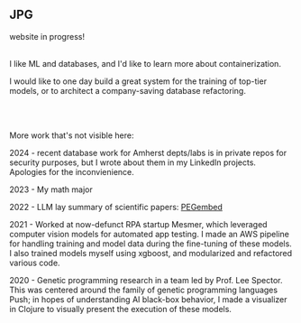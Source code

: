 ## JPG
website in progress!
<br><br>


I like ML and databases, and I'd like to learn more about containerization.

I would like to one day build a great system for the training of top-tier models, or to architect a company-saving database refactoring.



<br><br>

More work that's not visible here:

2024 - recent database work for Amherst depts/labs is in private repos for security purposes, but I wrote about them in my LinkedIn projects. Apologies for the inconvienience.

2023 - My math major

2022 - LLM lay summary of scientific papers: [PEGembed](https://huggingface.co/jordypg/PEGembed)

2021 - Worked at now-defunct RPA startup Mesmer, which leveraged computer vision models for automated app testing. I made an AWS pipeline for handling training and model data during the fine-tuning of these models. I also trained models myself using xgboost, and modularized and refactored various code.

2020 - Genetic programming research in a team led by Prof. Lee Spector. This was centered around the family of genetic programming languages Push; in hopes of understanding AI black-box behavior, I made a visualizer in Clojure to visually present the execution of these models.



<!--
**jordypg/jordypg** is a ✨ _special_ ✨ repository because its `README.md` (this file) appears on your GitHub profile.

Here are some ideas to get you started:

- 🔭 I’m currently working on ...
- 🌱 I’m currently learning ...
- 👯 I’m looking to collaborate on ...
- 🤔 I’m looking for help with ...
- 💬 Ask me about ...
- 📫 How to reach me: ...
- 😄 Pronouns: ...
- ⚡ Fun fact: ...
-->
